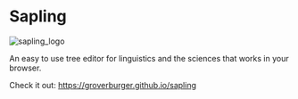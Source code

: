 # Sapling

![sapling_logo](https://groverburger.github.io/sapling/sapling.png)

An easy to use tree editor for linguistics and the sciences that works in your browser.

Check it out: https://groverburger.github.io/sapling
